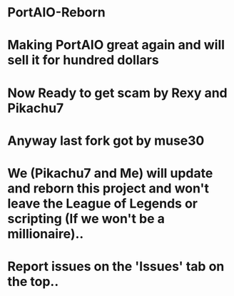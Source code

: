 PortAIO-Reborn
=
Making PortAIO great again and will sell it for hundred dollars
=
Now Ready to get scam by Rexy and Pikachu7
=

Anyway last fork got by muse30
=

We (Pikachu7 and Me) will update and reborn this project and won't leave the League of Legends or scripting (If we won't be a millionaire)..
=

Report issues on the 'Issues' tab on the top..
=
